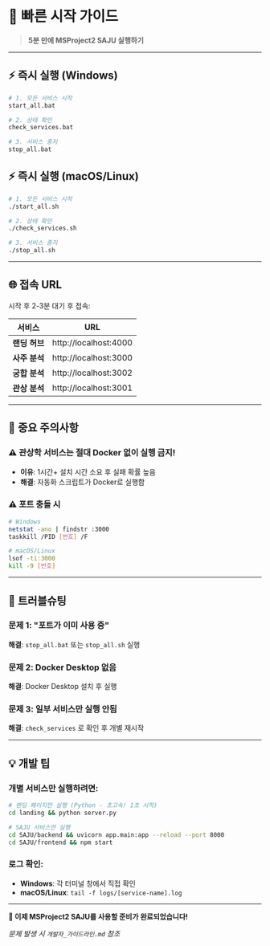 # 🚀 빠른 시작 가이드

> **5분 만에 MSProject2 SAJU 실행하기**

---

## ⚡ 즉시 실행 (Windows)

```bash
# 1. 모든 서비스 시작
start_all.bat

# 2. 상태 확인
check_services.bat

# 3. 서비스 중지
stop_all.bat
```

## ⚡ 즉시 실행 (macOS/Linux)

```bash
# 1. 모든 서비스 시작
./start_all.sh

# 2. 상태 확인
./check_services.sh

# 3. 서비스 중지
./stop_all.sh
```

---

## 🌐 접속 URL

시작 후 2-3분 대기 후 접속:

| 서비스        | URL                   |
| ------------- | --------------------- |
| **랜딩 허브** | http://localhost:4000 |
| **사주 분석** | http://localhost:3000 |
| **궁합 분석** | http://localhost:3002 |
| **관상 분석** | http://localhost:3001 |

---

## 🚨 중요 주의사항

### ⚠️ 관상학 서비스는 절대 Docker 없이 실행 금지!

- **이유**: 1시간+ 설치 시간 소요 후 실패 확률 높음
- **해결**: 자동화 스크립트가 Docker로 실행함

### ⚠️ 포트 충돌 시

```bash
# Windows
netstat -ano | findstr :3000
taskkill /PID [번호] /F

# macOS/Linux
lsof -ti:3000
kill -9 [번호]
```

---

## 🔧 트러블슈팅

### 문제 1: "포트가 이미 사용 중"

**해결**: `stop_all.bat` 또는 `stop_all.sh` 실행

### 문제 2: Docker Desktop 없음

**해결**: Docker Desktop 설치 후 실행

### 문제 3: 일부 서비스만 실행 안됨

**해결**: `check_services` 로 확인 후 개별 재시작

---

## 💡 개발 팁

### 개별 서비스만 실행하려면:

```bash
# 랜딩 페이지만 실행 (Python - 초고속! 1초 시작)
cd landing && python server.py

# SAJU 서비스만 실행
cd SAJU/backend && uvicorn app.main:app --reload --port 8000
cd SAJU/frontend && npm start
```

### 로그 확인:

- **Windows**: 각 터미널 창에서 직접 확인
- **macOS/Linux**: `tail -f logs/[service-name].log`

---

**🎉 이제 MSProject2 SAJU를 사용할 준비가 완료되었습니다!**

_문제 발생 시 `개발자_가이드라인.md` 참조_
